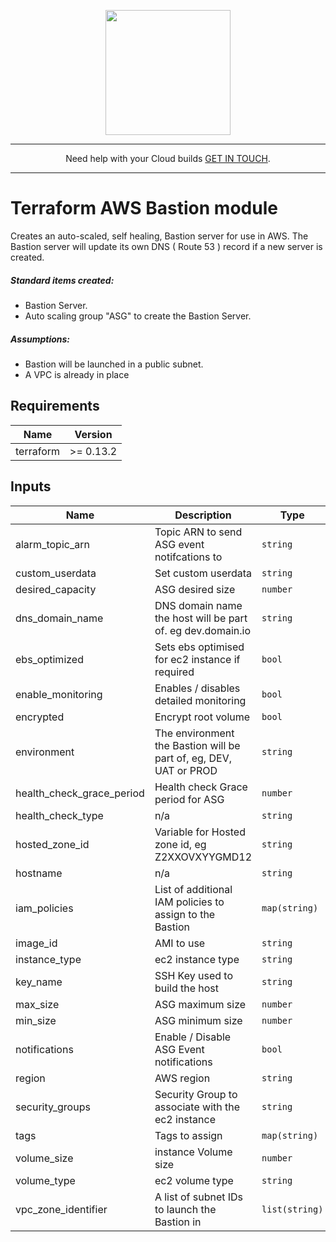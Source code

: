 <p align="center">
  <a href="https://www.cloud42.io/" target="_blank" rel="Homepage">
  <img width="200" height="200" src="https://www.cloud42.io/wp-content/uploads/2020/01/transparent_small.png">
  </a>
</p>

---
<p align="center">Need help with your Cloud builds <a href="https://www.cloud42.io/contact/" target="_blank" rel="ContactUS"> GET IN TOUCH</a>.</p>

---
# Terraform AWS Bastion module
Creates an auto-scaled, self healing, Bastion server for use in AWS. The Bastion server will update its own DNS ( Route 53 ) record if a new server is created. 

##### Standard items created:

 * Bastion Server.
 * Auto scaling group "ASG" to create the Bastion Server.

##### Assumptions:

 * Bastion will be launched in a public subnet.
 * A VPC is already in place

## Requirements

| Name | Version |
|------|---------|
| terraform | >= 0.13.2 |

## Inputs

| Name | Description | Type | Default | Required |
|------|-------------|------|---------|:--------:|
| alarm\_topic\_arn | Topic ARN to send ASG event notifcations to | `string` | `null` | no |
| custom\_userdata | Set custom userdata | `string` | `""` | no |
| desired\_capacity | ASG desired size | `number` | `1` | no |
| dns\_domain\_name | DNS domain name the host will be part of. eg dev.domain.io | `string` | n/a | yes |
| ebs\_optimized | Sets ebs optimised for ec2 instance if required | `bool` | `true` | no |
| enable\_monitoring | Enables / disables detailed monitoring | `bool` | `false` | no |
| encrypted | Encrypt root volume | `bool` | `true` | no |
| environment | The environment the Bastion will be part of, eg, DEV, UAT or PROD | `string` | n/a | yes |
| health\_check\_grace\_period | Health check Grace period for ASG | `number` | `120` | no |
| health\_check\_type | n/a | `string` | `"EC2"` | no |
| hosted\_zone\_id | Variable for Hosted zone id, eg Z2XXOVXYYGMD12 | `string` | n/a | yes |
| hostname | n/a | `string` | `"bastion"` | no |
| iam\_policies | List of additional IAM policies to assign to the Bastion | `map(string)` | `{}` | no |
| image\_id | AMI to use | `string` | n/a | yes |
| instance\_type | ec2 instance type | `string` | `"t3a.micro"` | no |
| key\_name | SSH Key used to build the host | `string` | n/a | yes |
| max\_size | ASG maximum size | `number` | `1` | no |
| min\_size | ASG minimum size | `number` | `1` | no |
| notifications | Enable / Disable ASG Event notifications | `bool` | `false` | no |
| region | AWS region | `string` | n/a | yes |
| security\_groups | Security Group to associate with the ec2 instance | `string` | n/a | yes |
| tags | Tags to assign | `map(string)` | `{}` | no |
| volume\_size | instance Volume size | `number` | `10` | no |
| volume\_type | ec2 volume type | `string` | `"gp2"` | no |
| vpc\_zone\_identifier | A list of subnet IDs to launch the Bastion in | `list(string)` | n/a | yes |